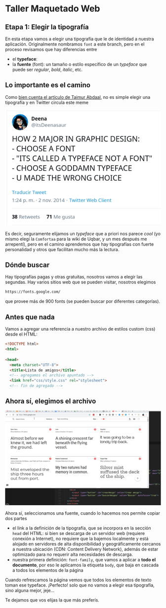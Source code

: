 # Taller Maquetado Web

## Etapa 1: Elegir la tipografía

En esta etapa vamos a elegir una tipografía que le de identidad a nuestra aplicación. Originalmente nombramos `font` a este branch, pero en el proceso revisamos que hay diferencias entre

- el **typeface**: 
- la **fuente** (font): un tamaño o estilo específico de un _typeface_ que puede ser _regular_, _bold_, _italic_, etc.

## Lo importante es el camino

Como [bien cuenta el artículo de Taimur Abdaal](https://css-tricks.com/typography-for-developers/), no es simple elegir una tipografía y en Twitter circula este meme

![tweet](extra/tweet.png)

Es decir, seguramente elijamos un _typeface_ que a priori nos parece _cool_ (yo mismo elegí la `Comfortaa` para la wiki de Uqbar, y un mes después me arrepentí), pero en el camino aprendemos que hay tipografías con fuerte personalidad y otros que facilitan mucho más la lectura.

## Dónde buscar

Hay tipografías pagas y otras gratuitas, nosotros vamos a elegir las segundas. Hay varios sitios web que se pueden visitar, nosotros elegimos

```html
https://fonts.google.com/
```

que provee más de 900 fonts (se pueden buscar por diferentes categorías).

## Antes que nada

Vamos a agregar una referencia a nuestro archivo de estilos custom (css) desde el HTML:

```html
<!DOCTYPE html>
<html>

<head>
  <meta charset="UTF-8">
  <title>Lista de amigos</title>
  <!-- agregamos el archivo apuntado -->
  <link href="css/style.css" rel="stylesheet">
  <!-- fin de agregado -->
```

## Ahora sí, elegimos el archivo

![choosingTypeface](extra/choosingTypeface.gif)

Ahora sí, seleccionamos una fuente, cuando lo hacemos nos permite copiar dos partes

- el link a la definición de la tipografía, que se incorpora en la sección `head` del HTML: si bien se descarga de un servidor web (requiere conexión a Internet), no requiere que la bajemos localmente y está alojado en servidores de alta disponibilidad y geográficamente cercanos a nuestra ubicación (CDN: Content Delivery Network), además de estar optimizado para no requerir alta necesidades de descarga.
- nuestra primera definición: `font-family`, que vamos a aplicar a **todo el documento**, por eso le aplicamos la etiqueta `body`, que baja en cascada a todos los elementos de la página

Cuando refrescamos la página vemos que todos los elementos de texto toman ese typeface. ¡Perfecto! solo que no vamos a elegir esa tipografía, sino alguna mejor, jeje...

Te dejamos que vos elijas la que más preferís.

